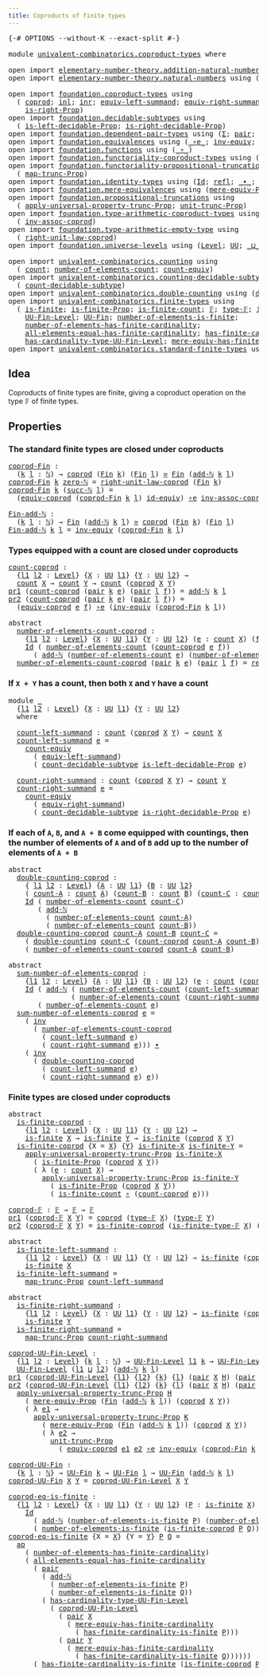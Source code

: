 ```yaml
---
title: Coproducts of finite types
---
```


<pre class="Agda"><a id="52" class="Symbol">{-#</a> <a id="56" class="Keyword">OPTIONS</a> <a id="64" class="Pragma">--without-K</a> <a id="76" class="Pragma">--exact-split</a> <a id="90" class="Symbol">#-}</a>

<a id="95" class="Keyword">module</a> <a id="102" href="univalent-combinatorics.coproduct-types.html" class="Module">univalent-combinatorics.coproduct-types</a> <a id="142" class="Keyword">where</a>

<a id="149" class="Keyword">open</a> <a id="154" class="Keyword">import</a> <a id="161" href="elementary-number-theory.addition-natural-numbers.html" class="Module">elementary-number-theory.addition-natural-numbers</a> <a id="211" class="Keyword">using</a> <a id="217" class="Symbol">(</a><a id="218" href="elementary-number-theory.addition-natural-numbers.html#1164" class="Function">add-ℕ</a><a id="223" class="Symbol">)</a>
<a id="225" class="Keyword">open</a> <a id="230" class="Keyword">import</a> <a id="237" href="elementary-number-theory.natural-numbers.html" class="Module">elementary-number-theory.natural-numbers</a> <a id="278" class="Keyword">using</a> <a id="284" class="Symbol">(</a><a id="285" href="elementary-number-theory.natural-numbers.html#1458" class="Datatype">ℕ</a><a id="286" class="Symbol">;</a> <a id="288" href="elementary-number-theory.natural-numbers.html#1479" class="InductiveConstructor">zero-ℕ</a><a id="294" class="Symbol">;</a> <a id="296" href="elementary-number-theory.natural-numbers.html#1492" class="InductiveConstructor">succ-ℕ</a><a id="302" class="Symbol">)</a>

<a id="305" class="Keyword">open</a> <a id="310" class="Keyword">import</a> <a id="317" href="foundation.coproduct-types.html" class="Module">foundation.coproduct-types</a> <a id="344" class="Keyword">using</a>
  <a id="352" class="Symbol">(</a> <a id="354" href="foundation.coproduct-types.html#1182" class="Datatype">coprod</a><a id="360" class="Symbol">;</a> <a id="362" href="foundation.coproduct-types.html#1253" class="InductiveConstructor">inl</a><a id="365" class="Symbol">;</a> <a id="367" href="foundation.coproduct-types.html#1276" class="InductiveConstructor">inr</a><a id="370" class="Symbol">;</a> <a id="372" href="foundation.coproduct-types.html#3502" class="Function">equiv-left-summand</a><a id="390" class="Symbol">;</a> <a id="392" href="foundation.coproduct-types.html#4547" class="Function">equiv-right-summand</a><a id="411" class="Symbol">;</a> <a id="413" href="foundation.coproduct-types.html#1663" class="Function">is-left-Prop</a><a id="425" class="Symbol">;</a>
    <a id="431" href="foundation.coproduct-types.html#1972" class="Function">is-right-Prop</a><a id="444" class="Symbol">)</a>
<a id="446" class="Keyword">open</a> <a id="451" class="Keyword">import</a> <a id="458" href="foundation.decidable-subtypes.html" class="Module">foundation.decidable-subtypes</a> <a id="488" class="Keyword">using</a>
  <a id="496" class="Symbol">(</a> <a id="498" href="foundation.decidable-subtypes.html#3782" class="Function">is-left-decidable-Prop</a><a id="520" class="Symbol">;</a> <a id="522" href="foundation.decidable-subtypes.html#4189" class="Function">is-right-decidable-Prop</a><a id="545" class="Symbol">)</a>
<a id="547" class="Keyword">open</a> <a id="552" class="Keyword">import</a> <a id="559" href="foundation.dependent-pair-types.html" class="Module">foundation.dependent-pair-types</a> <a id="591" class="Keyword">using</a> <a id="597" class="Symbol">(</a><a id="598" href="foundation-core.dependent-pair-types.html#515" class="Record">Σ</a><a id="599" class="Symbol">;</a> <a id="601" href="foundation-core.dependent-pair-types.html#588" class="InductiveConstructor">pair</a><a id="605" class="Symbol">;</a> <a id="607" href="foundation-core.dependent-pair-types.html#605" class="Field">pr1</a><a id="610" class="Symbol">;</a> <a id="612" href="foundation-core.dependent-pair-types.html#617" class="Field">pr2</a><a id="615" class="Symbol">)</a>
<a id="617" class="Keyword">open</a> <a id="622" class="Keyword">import</a> <a id="629" href="foundation.equivalences.html" class="Module">foundation.equivalences</a> <a id="653" class="Keyword">using</a> <a id="659" class="Symbol">(</a><a id="660" href="foundation-core.equivalences.html#7869" class="Function Operator">_∘e_</a><a id="664" class="Symbol">;</a> <a id="666" href="foundation-core.equivalences.html#5721" class="Function">inv-equiv</a><a id="675" class="Symbol">;</a> <a id="677" href="foundation-core.equivalences.html#1621" class="Function Operator">_≃_</a><a id="680" class="Symbol">;</a> <a id="682" href="foundation-core.equivalences.html#2494" class="Function">id-equiv</a><a id="690" class="Symbol">)</a>
<a id="692" class="Keyword">open</a> <a id="697" class="Keyword">import</a> <a id="704" href="foundation.functions.html" class="Module">foundation.functions</a> <a id="725" class="Keyword">using</a> <a id="731" class="Symbol">(</a><a id="732" href="foundation-core.functions.html#420" class="Function Operator">_∘_</a><a id="735" class="Symbol">)</a>
<a id="737" class="Keyword">open</a> <a id="742" class="Keyword">import</a> <a id="749" href="foundation.functoriality-coproduct-types.html" class="Module">foundation.functoriality-coproduct-types</a> <a id="790" class="Keyword">using</a> <a id="796" class="Symbol">(</a><a id="797" href="foundation.functoriality-coproduct-types.html#4586" class="Function">equiv-coprod</a><a id="809" class="Symbol">)</a>
<a id="811" class="Keyword">open</a> <a id="816" class="Keyword">import</a> <a id="823" href="foundation.functoriality-propositional-truncation.html" class="Module">foundation.functoriality-propositional-truncation</a> <a id="873" class="Keyword">using</a>
  <a id="881" class="Symbol">(</a> <a id="883" href="foundation.functoriality-propositional-truncation.html#1456" class="Function">map-trunc-Prop</a><a id="897" class="Symbol">)</a>
<a id="899" class="Keyword">open</a> <a id="904" class="Keyword">import</a> <a id="911" href="foundation.identity-types.html" class="Module">foundation.identity-types</a> <a id="937" class="Keyword">using</a> <a id="943" class="Symbol">(</a><a id="944" href="foundation-core.identity-types.html#1767" class="Datatype">Id</a><a id="946" class="Symbol">;</a> <a id="948" href="foundation-core.identity-types.html#1820" class="InductiveConstructor">refl</a><a id="952" class="Symbol">;</a> <a id="954" href="foundation-core.identity-types.html#2425" class="Function Operator">_∙_</a><a id="957" class="Symbol">;</a> <a id="959" href="foundation-core.identity-types.html#2729" class="Function">inv</a><a id="962" class="Symbol">;</a> <a id="964" href="foundation-core.identity-types.html#4003" class="Function">ap</a><a id="966" class="Symbol">)</a>
<a id="968" class="Keyword">open</a> <a id="973" class="Keyword">import</a> <a id="980" href="foundation.mere-equivalences.html" class="Module">foundation.mere-equivalences</a> <a id="1009" class="Keyword">using</a> <a id="1015" class="Symbol">(</a><a id="1016" href="foundation.mere-equivalences.html#1301" class="Function">mere-equiv-Prop</a><a id="1031" class="Symbol">)</a>
<a id="1033" class="Keyword">open</a> <a id="1038" class="Keyword">import</a> <a id="1045" href="foundation.propositional-truncations.html" class="Module">foundation.propositional-truncations</a> <a id="1082" class="Keyword">using</a>
  <a id="1090" class="Symbol">(</a> <a id="1092" href="foundation.propositional-truncations.html#5611" class="Function">apply-universal-property-trunc-Prop</a><a id="1127" class="Symbol">;</a> <a id="1129" href="foundation.propositional-truncations.html#2132" class="Function">unit-trunc-Prop</a><a id="1144" class="Symbol">)</a>
<a id="1146" class="Keyword">open</a> <a id="1151" class="Keyword">import</a> <a id="1158" href="foundation.type-arithmetic-coproduct-types.html" class="Module">foundation.type-arithmetic-coproduct-types</a> <a id="1201" class="Keyword">using</a>
  <a id="1209" class="Symbol">(</a> <a id="1211" href="foundation.type-arithmetic-coproduct-types.html#3751" class="Function">inv-assoc-coprod</a><a id="1227" class="Symbol">)</a>
<a id="1229" class="Keyword">open</a> <a id="1234" class="Keyword">import</a> <a id="1241" href="foundation.type-arithmetic-empty-type.html" class="Module">foundation.type-arithmetic-empty-type</a> <a id="1279" class="Keyword">using</a>
  <a id="1287" class="Symbol">(</a> <a id="1289" href="foundation.type-arithmetic-empty-type.html#10663" class="Function">right-unit-law-coprod</a><a id="1310" class="Symbol">)</a>
<a id="1312" class="Keyword">open</a> <a id="1317" class="Keyword">import</a> <a id="1324" href="foundation.universe-levels.html" class="Module">foundation.universe-levels</a> <a id="1351" class="Keyword">using</a> <a id="1357" class="Symbol">(</a><a id="1358" href="Agda.Primitive.html#597" class="Postulate">Level</a><a id="1363" class="Symbol">;</a> <a id="1365" href="foundation-core.universe-levels.html#235" class="Primitive">UU</a><a id="1367" class="Symbol">;</a> <a id="1369" href="Agda.Primitive.html#810" class="Primitive Operator">_⊔_</a><a id="1372" class="Symbol">)</a>

<a id="1375" class="Keyword">open</a> <a id="1380" class="Keyword">import</a> <a id="1387" href="univalent-combinatorics.counting.html" class="Module">univalent-combinatorics.counting</a> <a id="1420" class="Keyword">using</a>
  <a id="1428" class="Symbol">(</a> <a id="1430" href="univalent-combinatorics.counting.html#1901" class="Function">count</a><a id="1435" class="Symbol">;</a> <a id="1437" href="univalent-combinatorics.counting.html#2029" class="Function">number-of-elements-count</a><a id="1461" class="Symbol">;</a> <a id="1463" href="univalent-combinatorics.counting.html#3395" class="Function">count-equiv</a><a id="1474" class="Symbol">)</a>
<a id="1476" class="Keyword">open</a> <a id="1481" class="Keyword">import</a> <a id="1488" href="univalent-combinatorics.counting-decidable-subtypes.html" class="Module">univalent-combinatorics.counting-decidable-subtypes</a> <a id="1540" class="Keyword">using</a>
  <a id="1548" class="Symbol">(</a> <a id="1550" href="univalent-combinatorics.counting-decidable-subtypes.html#4574" class="Function">count-decidable-subtype</a><a id="1573" class="Symbol">)</a>
<a id="1575" class="Keyword">open</a> <a id="1580" class="Keyword">import</a> <a id="1587" href="univalent-combinatorics.double-counting.html" class="Module">univalent-combinatorics.double-counting</a> <a id="1627" class="Keyword">using</a> <a id="1633" class="Symbol">(</a><a id="1634" href="univalent-combinatorics.double-counting.html#1110" class="Function">double-counting</a><a id="1649" class="Symbol">)</a>
<a id="1651" class="Keyword">open</a> <a id="1656" class="Keyword">import</a> <a id="1663" href="univalent-combinatorics.finite-types.html" class="Module">univalent-combinatorics.finite-types</a> <a id="1700" class="Keyword">using</a>
  <a id="1708" class="Symbol">(</a> <a id="1710" href="univalent-combinatorics.finite-types.html#4244" class="Function">is-finite</a><a id="1719" class="Symbol">;</a> <a id="1721" href="univalent-combinatorics.finite-types.html#4153" class="Function">is-finite-Prop</a><a id="1735" class="Symbol">;</a> <a id="1737" href="univalent-combinatorics.finite-types.html#4483" class="Function">is-finite-count</a><a id="1752" class="Symbol">;</a> <a id="1754" href="univalent-combinatorics.finite-types.html#4635" class="Function">𝔽</a><a id="1755" class="Symbol">;</a> <a id="1757" href="univalent-combinatorics.finite-types.html#4683" class="Function">type-𝔽</a><a id="1763" class="Symbol">;</a> <a id="1765" href="univalent-combinatorics.finite-types.html#4734" class="Function">is-finite-type-𝔽</a><a id="1781" class="Symbol">;</a>
    <a id="1787" href="univalent-combinatorics.finite-types.html#5149" class="Function">UU-Fin-Level</a><a id="1799" class="Symbol">;</a> <a id="1801" href="univalent-combinatorics.finite-types.html#5610" class="Function">UU-Fin</a><a id="1807" class="Symbol">;</a> <a id="1809" href="univalent-combinatorics.finite-types.html#13493" class="Function">number-of-elements-is-finite</a><a id="1837" class="Symbol">;</a>
    <a id="1843" href="univalent-combinatorics.finite-types.html#6042" class="Function">number-of-elements-has-finite-cardinality</a><a id="1884" class="Symbol">;</a>
    <a id="1890" href="univalent-combinatorics.finite-types.html#11525" class="Function">all-elements-equal-has-finite-cardinality</a><a id="1931" class="Symbol">;</a> <a id="1933" href="univalent-combinatorics.finite-types.html#13256" class="Function">has-finite-cardinality-is-finite</a><a id="1965" class="Symbol">;</a>
    <a id="1971" href="univalent-combinatorics.finite-types.html#5350" class="Function">has-cardinality-type-UU-Fin-Level</a><a id="2004" class="Symbol">;</a> <a id="2006" href="univalent-combinatorics.finite-types.html#6202" class="Function">mere-equiv-has-finite-cardinality</a><a id="2039" class="Symbol">)</a>
<a id="2041" class="Keyword">open</a> <a id="2046" class="Keyword">import</a> <a id="2053" href="univalent-combinatorics.standard-finite-types.html" class="Module">univalent-combinatorics.standard-finite-types</a> <a id="2099" class="Keyword">using</a> <a id="2105" class="Symbol">(</a><a id="2106" href="univalent-combinatorics.standard-finite-types.html#2293" class="Function">Fin</a><a id="2109" class="Symbol">)</a>
</pre>
## Idea

Coproducts of finite types are finite, giving a coproduct operation on the type 𝔽 of finite types.

## Properties

### The standard finite types are closed under coproducts

<pre class="Agda"><a id="coprod-Fin"></a><a id="2307" href="univalent-combinatorics.coproduct-types.html#2307" class="Function">coprod-Fin</a> <a id="2318" class="Symbol">:</a>
  <a id="2322" class="Symbol">(</a><a id="2323" href="univalent-combinatorics.coproduct-types.html#2323" class="Bound">k</a> <a id="2325" href="univalent-combinatorics.coproduct-types.html#2325" class="Bound">l</a> <a id="2327" class="Symbol">:</a> <a id="2329" href="elementary-number-theory.natural-numbers.html#1458" class="Datatype">ℕ</a><a id="2330" class="Symbol">)</a> <a id="2332" class="Symbol">→</a> <a id="2334" href="foundation.coproduct-types.html#1182" class="Datatype">coprod</a> <a id="2341" class="Symbol">(</a><a id="2342" href="univalent-combinatorics.standard-finite-types.html#2293" class="Function">Fin</a> <a id="2346" href="univalent-combinatorics.coproduct-types.html#2323" class="Bound">k</a><a id="2347" class="Symbol">)</a> <a id="2349" class="Symbol">(</a><a id="2350" href="univalent-combinatorics.standard-finite-types.html#2293" class="Function">Fin</a> <a id="2354" href="univalent-combinatorics.coproduct-types.html#2325" class="Bound">l</a><a id="2355" class="Symbol">)</a> <a id="2357" href="foundation-core.equivalences.html#1621" class="Function Operator">≃</a> <a id="2359" href="univalent-combinatorics.standard-finite-types.html#2293" class="Function">Fin</a> <a id="2363" class="Symbol">(</a><a id="2364" href="elementary-number-theory.addition-natural-numbers.html#1164" class="Function">add-ℕ</a> <a id="2370" href="univalent-combinatorics.coproduct-types.html#2323" class="Bound">k</a> <a id="2372" href="univalent-combinatorics.coproduct-types.html#2325" class="Bound">l</a><a id="2373" class="Symbol">)</a>
<a id="2375" href="univalent-combinatorics.coproduct-types.html#2307" class="Function">coprod-Fin</a> <a id="2386" href="univalent-combinatorics.coproduct-types.html#2386" class="Bound">k</a> <a id="2388" href="elementary-number-theory.natural-numbers.html#1479" class="InductiveConstructor">zero-ℕ</a> <a id="2395" class="Symbol">=</a> <a id="2397" href="foundation.type-arithmetic-empty-type.html#10663" class="Function">right-unit-law-coprod</a> <a id="2419" class="Symbol">(</a><a id="2420" href="univalent-combinatorics.standard-finite-types.html#2293" class="Function">Fin</a> <a id="2424" href="univalent-combinatorics.coproduct-types.html#2386" class="Bound">k</a><a id="2425" class="Symbol">)</a>
<a id="2427" href="univalent-combinatorics.coproduct-types.html#2307" class="Function">coprod-Fin</a> <a id="2438" href="univalent-combinatorics.coproduct-types.html#2438" class="Bound">k</a> <a id="2440" class="Symbol">(</a><a id="2441" href="elementary-number-theory.natural-numbers.html#1492" class="InductiveConstructor">succ-ℕ</a> <a id="2448" href="univalent-combinatorics.coproduct-types.html#2448" class="Bound">l</a><a id="2449" class="Symbol">)</a> <a id="2451" class="Symbol">=</a>
  <a id="2455" class="Symbol">(</a><a id="2456" href="foundation.functoriality-coproduct-types.html#4586" class="Function">equiv-coprod</a> <a id="2469" class="Symbol">(</a><a id="2470" href="univalent-combinatorics.coproduct-types.html#2307" class="Function">coprod-Fin</a> <a id="2481" href="univalent-combinatorics.coproduct-types.html#2438" class="Bound">k</a> <a id="2483" href="univalent-combinatorics.coproduct-types.html#2448" class="Bound">l</a><a id="2484" class="Symbol">)</a> <a id="2486" href="foundation-core.equivalences.html#2494" class="Function">id-equiv</a><a id="2494" class="Symbol">)</a> <a id="2496" href="foundation-core.equivalences.html#7869" class="Function Operator">∘e</a> <a id="2499" href="foundation.type-arithmetic-coproduct-types.html#3751" class="Function">inv-assoc-coprod</a>

<a id="Fin-add-ℕ"></a><a id="2517" href="univalent-combinatorics.coproduct-types.html#2517" class="Function">Fin-add-ℕ</a> <a id="2527" class="Symbol">:</a>
  <a id="2531" class="Symbol">(</a><a id="2532" href="univalent-combinatorics.coproduct-types.html#2532" class="Bound">k</a> <a id="2534" href="univalent-combinatorics.coproduct-types.html#2534" class="Bound">l</a> <a id="2536" class="Symbol">:</a> <a id="2538" href="elementary-number-theory.natural-numbers.html#1458" class="Datatype">ℕ</a><a id="2539" class="Symbol">)</a> <a id="2541" class="Symbol">→</a> <a id="2543" href="univalent-combinatorics.standard-finite-types.html#2293" class="Function">Fin</a> <a id="2547" class="Symbol">(</a><a id="2548" href="elementary-number-theory.addition-natural-numbers.html#1164" class="Function">add-ℕ</a> <a id="2554" href="univalent-combinatorics.coproduct-types.html#2532" class="Bound">k</a> <a id="2556" href="univalent-combinatorics.coproduct-types.html#2534" class="Bound">l</a><a id="2557" class="Symbol">)</a> <a id="2559" href="foundation-core.equivalences.html#1621" class="Function Operator">≃</a> <a id="2561" href="foundation.coproduct-types.html#1182" class="Datatype">coprod</a> <a id="2568" class="Symbol">(</a><a id="2569" href="univalent-combinatorics.standard-finite-types.html#2293" class="Function">Fin</a> <a id="2573" href="univalent-combinatorics.coproduct-types.html#2532" class="Bound">k</a><a id="2574" class="Symbol">)</a> <a id="2576" class="Symbol">(</a><a id="2577" href="univalent-combinatorics.standard-finite-types.html#2293" class="Function">Fin</a> <a id="2581" href="univalent-combinatorics.coproduct-types.html#2534" class="Bound">l</a><a id="2582" class="Symbol">)</a>
<a id="2584" href="univalent-combinatorics.coproduct-types.html#2517" class="Function">Fin-add-ℕ</a> <a id="2594" href="univalent-combinatorics.coproduct-types.html#2594" class="Bound">k</a> <a id="2596" href="univalent-combinatorics.coproduct-types.html#2596" class="Bound">l</a> <a id="2598" class="Symbol">=</a> <a id="2600" href="foundation-core.equivalences.html#5721" class="Function">inv-equiv</a> <a id="2610" class="Symbol">(</a><a id="2611" href="univalent-combinatorics.coproduct-types.html#2307" class="Function">coprod-Fin</a> <a id="2622" href="univalent-combinatorics.coproduct-types.html#2594" class="Bound">k</a> <a id="2624" href="univalent-combinatorics.coproduct-types.html#2596" class="Bound">l</a><a id="2625" class="Symbol">)</a>
</pre>
### Types equipped with a count are closed under coproducts

<pre class="Agda"><a id="count-coprod"></a><a id="2701" href="univalent-combinatorics.coproduct-types.html#2701" class="Function">count-coprod</a> <a id="2714" class="Symbol">:</a>
  <a id="2718" class="Symbol">{</a><a id="2719" href="univalent-combinatorics.coproduct-types.html#2719" class="Bound">l1</a> <a id="2722" href="univalent-combinatorics.coproduct-types.html#2722" class="Bound">l2</a> <a id="2725" class="Symbol">:</a> <a id="2727" href="Agda.Primitive.html#597" class="Postulate">Level</a><a id="2732" class="Symbol">}</a> <a id="2734" class="Symbol">{</a><a id="2735" href="univalent-combinatorics.coproduct-types.html#2735" class="Bound">X</a> <a id="2737" class="Symbol">:</a> <a id="2739" href="foundation-core.universe-levels.html#235" class="Primitive">UU</a> <a id="2742" href="univalent-combinatorics.coproduct-types.html#2719" class="Bound">l1</a><a id="2744" class="Symbol">}</a> <a id="2746" class="Symbol">{</a><a id="2747" href="univalent-combinatorics.coproduct-types.html#2747" class="Bound">Y</a> <a id="2749" class="Symbol">:</a> <a id="2751" href="foundation-core.universe-levels.html#235" class="Primitive">UU</a> <a id="2754" href="univalent-combinatorics.coproduct-types.html#2722" class="Bound">l2</a><a id="2756" class="Symbol">}</a> <a id="2758" class="Symbol">→</a>
  <a id="2762" href="univalent-combinatorics.counting.html#1901" class="Function">count</a> <a id="2768" href="univalent-combinatorics.coproduct-types.html#2735" class="Bound">X</a> <a id="2770" class="Symbol">→</a> <a id="2772" href="univalent-combinatorics.counting.html#1901" class="Function">count</a> <a id="2778" href="univalent-combinatorics.coproduct-types.html#2747" class="Bound">Y</a> <a id="2780" class="Symbol">→</a> <a id="2782" href="univalent-combinatorics.counting.html#1901" class="Function">count</a> <a id="2788" class="Symbol">(</a><a id="2789" href="foundation.coproduct-types.html#1182" class="Datatype">coprod</a> <a id="2796" href="univalent-combinatorics.coproduct-types.html#2735" class="Bound">X</a> <a id="2798" href="univalent-combinatorics.coproduct-types.html#2747" class="Bound">Y</a><a id="2799" class="Symbol">)</a>
<a id="2801" href="foundation-core.dependent-pair-types.html#605" class="Field">pr1</a> <a id="2805" class="Symbol">(</a><a id="2806" href="univalent-combinatorics.coproduct-types.html#2701" class="Function">count-coprod</a> <a id="2819" class="Symbol">(</a><a id="2820" href="foundation-core.dependent-pair-types.html#588" class="InductiveConstructor">pair</a> <a id="2825" href="univalent-combinatorics.coproduct-types.html#2825" class="Bound">k</a> <a id="2827" href="univalent-combinatorics.coproduct-types.html#2827" class="Bound">e</a><a id="2828" class="Symbol">)</a> <a id="2830" class="Symbol">(</a><a id="2831" href="foundation-core.dependent-pair-types.html#588" class="InductiveConstructor">pair</a> <a id="2836" href="univalent-combinatorics.coproduct-types.html#2836" class="Bound">l</a> <a id="2838" href="univalent-combinatorics.coproduct-types.html#2838" class="Bound">f</a><a id="2839" class="Symbol">))</a> <a id="2842" class="Symbol">=</a> <a id="2844" href="elementary-number-theory.addition-natural-numbers.html#1164" class="Function">add-ℕ</a> <a id="2850" href="univalent-combinatorics.coproduct-types.html#2825" class="Bound">k</a> <a id="2852" href="univalent-combinatorics.coproduct-types.html#2836" class="Bound">l</a>
<a id="2854" href="foundation-core.dependent-pair-types.html#617" class="Field">pr2</a> <a id="2858" class="Symbol">(</a><a id="2859" href="univalent-combinatorics.coproduct-types.html#2701" class="Function">count-coprod</a> <a id="2872" class="Symbol">(</a><a id="2873" href="foundation-core.dependent-pair-types.html#588" class="InductiveConstructor">pair</a> <a id="2878" href="univalent-combinatorics.coproduct-types.html#2878" class="Bound">k</a> <a id="2880" href="univalent-combinatorics.coproduct-types.html#2880" class="Bound">e</a><a id="2881" class="Symbol">)</a> <a id="2883" class="Symbol">(</a><a id="2884" href="foundation-core.dependent-pair-types.html#588" class="InductiveConstructor">pair</a> <a id="2889" href="univalent-combinatorics.coproduct-types.html#2889" class="Bound">l</a> <a id="2891" href="univalent-combinatorics.coproduct-types.html#2891" class="Bound">f</a><a id="2892" class="Symbol">))</a> <a id="2895" class="Symbol">=</a>
  <a id="2899" class="Symbol">(</a><a id="2900" href="foundation.functoriality-coproduct-types.html#4586" class="Function">equiv-coprod</a> <a id="2913" href="univalent-combinatorics.coproduct-types.html#2880" class="Bound">e</a> <a id="2915" href="univalent-combinatorics.coproduct-types.html#2891" class="Bound">f</a><a id="2916" class="Symbol">)</a> <a id="2918" href="foundation-core.equivalences.html#7869" class="Function Operator">∘e</a> <a id="2921" class="Symbol">(</a><a id="2922" href="foundation-core.equivalences.html#5721" class="Function">inv-equiv</a> <a id="2932" class="Symbol">(</a><a id="2933" href="univalent-combinatorics.coproduct-types.html#2307" class="Function">coprod-Fin</a> <a id="2944" href="univalent-combinatorics.coproduct-types.html#2878" class="Bound">k</a> <a id="2946" href="univalent-combinatorics.coproduct-types.html#2889" class="Bound">l</a><a id="2947" class="Symbol">))</a>

<a id="2951" class="Keyword">abstract</a>
  <a id="number-of-elements-count-coprod"></a><a id="2962" href="univalent-combinatorics.coproduct-types.html#2962" class="Function">number-of-elements-count-coprod</a> <a id="2994" class="Symbol">:</a>
    <a id="3000" class="Symbol">{</a><a id="3001" href="univalent-combinatorics.coproduct-types.html#3001" class="Bound">l1</a> <a id="3004" href="univalent-combinatorics.coproduct-types.html#3004" class="Bound">l2</a> <a id="3007" class="Symbol">:</a> <a id="3009" href="Agda.Primitive.html#597" class="Postulate">Level</a><a id="3014" class="Symbol">}</a> <a id="3016" class="Symbol">{</a><a id="3017" href="univalent-combinatorics.coproduct-types.html#3017" class="Bound">X</a> <a id="3019" class="Symbol">:</a> <a id="3021" href="foundation-core.universe-levels.html#235" class="Primitive">UU</a> <a id="3024" href="univalent-combinatorics.coproduct-types.html#3001" class="Bound">l1</a><a id="3026" class="Symbol">}</a> <a id="3028" class="Symbol">{</a><a id="3029" href="univalent-combinatorics.coproduct-types.html#3029" class="Bound">Y</a> <a id="3031" class="Symbol">:</a> <a id="3033" href="foundation-core.universe-levels.html#235" class="Primitive">UU</a> <a id="3036" href="univalent-combinatorics.coproduct-types.html#3004" class="Bound">l2</a><a id="3038" class="Symbol">}</a> <a id="3040" class="Symbol">(</a><a id="3041" href="univalent-combinatorics.coproduct-types.html#3041" class="Bound">e</a> <a id="3043" class="Symbol">:</a> <a id="3045" href="univalent-combinatorics.counting.html#1901" class="Function">count</a> <a id="3051" href="univalent-combinatorics.coproduct-types.html#3017" class="Bound">X</a><a id="3052" class="Symbol">)</a> <a id="3054" class="Symbol">(</a><a id="3055" href="univalent-combinatorics.coproduct-types.html#3055" class="Bound">f</a> <a id="3057" class="Symbol">:</a> <a id="3059" href="univalent-combinatorics.counting.html#1901" class="Function">count</a> <a id="3065" href="univalent-combinatorics.coproduct-types.html#3029" class="Bound">Y</a><a id="3066" class="Symbol">)</a> <a id="3068" class="Symbol">→</a>
    <a id="3074" href="foundation-core.identity-types.html#1767" class="Datatype">Id</a> <a id="3077" class="Symbol">(</a> <a id="3079" href="univalent-combinatorics.counting.html#2029" class="Function">number-of-elements-count</a> <a id="3104" class="Symbol">(</a><a id="3105" href="univalent-combinatorics.coproduct-types.html#2701" class="Function">count-coprod</a> <a id="3118" href="univalent-combinatorics.coproduct-types.html#3041" class="Bound">e</a> <a id="3120" href="univalent-combinatorics.coproduct-types.html#3055" class="Bound">f</a><a id="3121" class="Symbol">))</a>
      <a id="3130" class="Symbol">(</a> <a id="3132" href="elementary-number-theory.addition-natural-numbers.html#1164" class="Function">add-ℕ</a> <a id="3138" class="Symbol">(</a><a id="3139" href="univalent-combinatorics.counting.html#2029" class="Function">number-of-elements-count</a> <a id="3164" href="univalent-combinatorics.coproduct-types.html#3041" class="Bound">e</a><a id="3165" class="Symbol">)</a> <a id="3167" class="Symbol">(</a><a id="3168" href="univalent-combinatorics.counting.html#2029" class="Function">number-of-elements-count</a> <a id="3193" href="univalent-combinatorics.coproduct-types.html#3055" class="Bound">f</a><a id="3194" class="Symbol">))</a>
  <a id="3199" href="univalent-combinatorics.coproduct-types.html#2962" class="Function">number-of-elements-count-coprod</a> <a id="3231" class="Symbol">(</a><a id="3232" href="foundation-core.dependent-pair-types.html#588" class="InductiveConstructor">pair</a> <a id="3237" href="univalent-combinatorics.coproduct-types.html#3237" class="Bound">k</a> <a id="3239" href="univalent-combinatorics.coproduct-types.html#3239" class="Bound">e</a><a id="3240" class="Symbol">)</a> <a id="3242" class="Symbol">(</a><a id="3243" href="foundation-core.dependent-pair-types.html#588" class="InductiveConstructor">pair</a> <a id="3248" href="univalent-combinatorics.coproduct-types.html#3248" class="Bound">l</a> <a id="3250" href="univalent-combinatorics.coproduct-types.html#3250" class="Bound">f</a><a id="3251" class="Symbol">)</a> <a id="3253" class="Symbol">=</a> <a id="3255" href="foundation-core.identity-types.html#1820" class="InductiveConstructor">refl</a>
</pre>
### If `X + Y` has a count, then both `X` and `Y` have a count

<pre class="Agda"><a id="3337" class="Keyword">module</a> <a id="3344" href="univalent-combinatorics.coproduct-types.html#3344" class="Module">_</a>
  <a id="3348" class="Symbol">{</a><a id="3349" href="univalent-combinatorics.coproduct-types.html#3349" class="Bound">l1</a> <a id="3352" href="univalent-combinatorics.coproduct-types.html#3352" class="Bound">l2</a> <a id="3355" class="Symbol">:</a> <a id="3357" href="Agda.Primitive.html#597" class="Postulate">Level</a><a id="3362" class="Symbol">}</a> <a id="3364" class="Symbol">{</a><a id="3365" href="univalent-combinatorics.coproduct-types.html#3365" class="Bound">X</a> <a id="3367" class="Symbol">:</a> <a id="3369" href="foundation-core.universe-levels.html#235" class="Primitive">UU</a> <a id="3372" href="univalent-combinatorics.coproduct-types.html#3349" class="Bound">l1</a><a id="3374" class="Symbol">}</a> <a id="3376" class="Symbol">{</a><a id="3377" href="univalent-combinatorics.coproduct-types.html#3377" class="Bound">Y</a> <a id="3379" class="Symbol">:</a> <a id="3381" href="foundation-core.universe-levels.html#235" class="Primitive">UU</a> <a id="3384" href="univalent-combinatorics.coproduct-types.html#3352" class="Bound">l2</a><a id="3386" class="Symbol">}</a>
  <a id="3390" class="Keyword">where</a>
  
  <a id="3401" href="univalent-combinatorics.coproduct-types.html#3401" class="Function">count-left-summand</a> <a id="3420" class="Symbol">:</a> <a id="3422" href="univalent-combinatorics.counting.html#1901" class="Function">count</a> <a id="3428" class="Symbol">(</a><a id="3429" href="foundation.coproduct-types.html#1182" class="Datatype">coprod</a> <a id="3436" href="univalent-combinatorics.coproduct-types.html#3365" class="Bound">X</a> <a id="3438" href="univalent-combinatorics.coproduct-types.html#3377" class="Bound">Y</a><a id="3439" class="Symbol">)</a> <a id="3441" class="Symbol">→</a> <a id="3443" href="univalent-combinatorics.counting.html#1901" class="Function">count</a> <a id="3449" href="univalent-combinatorics.coproduct-types.html#3365" class="Bound">X</a>
  <a id="3453" href="univalent-combinatorics.coproduct-types.html#3401" class="Function">count-left-summand</a> <a id="3472" href="univalent-combinatorics.coproduct-types.html#3472" class="Bound">e</a> <a id="3474" class="Symbol">=</a>
    <a id="3480" href="univalent-combinatorics.counting.html#3395" class="Function">count-equiv</a>
      <a id="3498" class="Symbol">(</a> <a id="3500" href="foundation.coproduct-types.html#3502" class="Function">equiv-left-summand</a><a id="3518" class="Symbol">)</a>
      <a id="3526" class="Symbol">(</a> <a id="3528" href="univalent-combinatorics.counting-decidable-subtypes.html#4574" class="Function">count-decidable-subtype</a> <a id="3552" href="foundation.decidable-subtypes.html#3782" class="Function">is-left-decidable-Prop</a> <a id="3575" href="univalent-combinatorics.coproduct-types.html#3472" class="Bound">e</a><a id="3576" class="Symbol">)</a>

  <a id="3581" href="univalent-combinatorics.coproduct-types.html#3581" class="Function">count-right-summand</a> <a id="3601" class="Symbol">:</a> <a id="3603" href="univalent-combinatorics.counting.html#1901" class="Function">count</a> <a id="3609" class="Symbol">(</a><a id="3610" href="foundation.coproduct-types.html#1182" class="Datatype">coprod</a> <a id="3617" href="univalent-combinatorics.coproduct-types.html#3365" class="Bound">X</a> <a id="3619" href="univalent-combinatorics.coproduct-types.html#3377" class="Bound">Y</a><a id="3620" class="Symbol">)</a> <a id="3622" class="Symbol">→</a> <a id="3624" href="univalent-combinatorics.counting.html#1901" class="Function">count</a> <a id="3630" href="univalent-combinatorics.coproduct-types.html#3377" class="Bound">Y</a>
  <a id="3634" href="univalent-combinatorics.coproduct-types.html#3581" class="Function">count-right-summand</a> <a id="3654" href="univalent-combinatorics.coproduct-types.html#3654" class="Bound">e</a> <a id="3656" class="Symbol">=</a>
    <a id="3662" href="univalent-combinatorics.counting.html#3395" class="Function">count-equiv</a>
      <a id="3680" class="Symbol">(</a> <a id="3682" href="foundation.coproduct-types.html#4547" class="Function">equiv-right-summand</a><a id="3701" class="Symbol">)</a>
      <a id="3709" class="Symbol">(</a> <a id="3711" href="univalent-combinatorics.counting-decidable-subtypes.html#4574" class="Function">count-decidable-subtype</a> <a id="3735" href="foundation.decidable-subtypes.html#4189" class="Function">is-right-decidable-Prop</a> <a id="3759" href="univalent-combinatorics.coproduct-types.html#3654" class="Bound">e</a><a id="3760" class="Symbol">)</a>
</pre>
### If each of `A`, `B`, and `A + B` come equipped with countings, then the number of elements of `A` and of `B` add up to the number of elements of `A + B`

<pre class="Agda"><a id="3933" class="Keyword">abstract</a>
  <a id="double-counting-coprod"></a><a id="3944" href="univalent-combinatorics.coproduct-types.html#3944" class="Function">double-counting-coprod</a> <a id="3967" class="Symbol">:</a>
    <a id="3973" class="Symbol">{</a> <a id="3975" href="univalent-combinatorics.coproduct-types.html#3975" class="Bound">l1</a> <a id="3978" href="univalent-combinatorics.coproduct-types.html#3978" class="Bound">l2</a> <a id="3981" class="Symbol">:</a> <a id="3983" href="Agda.Primitive.html#597" class="Postulate">Level</a><a id="3988" class="Symbol">}</a> <a id="3990" class="Symbol">{</a><a id="3991" href="univalent-combinatorics.coproduct-types.html#3991" class="Bound">A</a> <a id="3993" class="Symbol">:</a> <a id="3995" href="foundation-core.universe-levels.html#235" class="Primitive">UU</a> <a id="3998" href="univalent-combinatorics.coproduct-types.html#3975" class="Bound">l1</a><a id="4000" class="Symbol">}</a> <a id="4002" class="Symbol">{</a><a id="4003" href="univalent-combinatorics.coproduct-types.html#4003" class="Bound">B</a> <a id="4005" class="Symbol">:</a> <a id="4007" href="foundation-core.universe-levels.html#235" class="Primitive">UU</a> <a id="4010" href="univalent-combinatorics.coproduct-types.html#3978" class="Bound">l2</a><a id="4012" class="Symbol">}</a>
    <a id="4018" class="Symbol">(</a> <a id="4020" href="univalent-combinatorics.coproduct-types.html#4020" class="Bound">count-A</a> <a id="4028" class="Symbol">:</a> <a id="4030" href="univalent-combinatorics.counting.html#1901" class="Function">count</a> <a id="4036" href="univalent-combinatorics.coproduct-types.html#3991" class="Bound">A</a><a id="4037" class="Symbol">)</a> <a id="4039" class="Symbol">(</a><a id="4040" href="univalent-combinatorics.coproduct-types.html#4040" class="Bound">count-B</a> <a id="4048" class="Symbol">:</a> <a id="4050" href="univalent-combinatorics.counting.html#1901" class="Function">count</a> <a id="4056" href="univalent-combinatorics.coproduct-types.html#4003" class="Bound">B</a><a id="4057" class="Symbol">)</a> <a id="4059" class="Symbol">(</a><a id="4060" href="univalent-combinatorics.coproduct-types.html#4060" class="Bound">count-C</a> <a id="4068" class="Symbol">:</a> <a id="4070" href="univalent-combinatorics.counting.html#1901" class="Function">count</a> <a id="4076" class="Symbol">(</a><a id="4077" href="foundation.coproduct-types.html#1182" class="Datatype">coprod</a> <a id="4084" href="univalent-combinatorics.coproduct-types.html#3991" class="Bound">A</a> <a id="4086" href="univalent-combinatorics.coproduct-types.html#4003" class="Bound">B</a><a id="4087" class="Symbol">))</a> <a id="4090" class="Symbol">→</a>
    <a id="4096" href="foundation-core.identity-types.html#1767" class="Datatype">Id</a> <a id="4099" class="Symbol">(</a> <a id="4101" href="univalent-combinatorics.counting.html#2029" class="Function">number-of-elements-count</a> <a id="4126" href="univalent-combinatorics.coproduct-types.html#4060" class="Bound">count-C</a><a id="4133" class="Symbol">)</a>
       <a id="4142" class="Symbol">(</a> <a id="4144" href="elementary-number-theory.addition-natural-numbers.html#1164" class="Function">add-ℕ</a>
         <a id="4159" class="Symbol">(</a> <a id="4161" href="univalent-combinatorics.counting.html#2029" class="Function">number-of-elements-count</a> <a id="4186" href="univalent-combinatorics.coproduct-types.html#4020" class="Bound">count-A</a><a id="4193" class="Symbol">)</a>
         <a id="4204" class="Symbol">(</a> <a id="4206" href="univalent-combinatorics.counting.html#2029" class="Function">number-of-elements-count</a> <a id="4231" href="univalent-combinatorics.coproduct-types.html#4040" class="Bound">count-B</a><a id="4238" class="Symbol">))</a>
  <a id="4243" href="univalent-combinatorics.coproduct-types.html#3944" class="Function">double-counting-coprod</a> <a id="4266" href="univalent-combinatorics.coproduct-types.html#4266" class="Bound">count-A</a> <a id="4274" href="univalent-combinatorics.coproduct-types.html#4274" class="Bound">count-B</a> <a id="4282" href="univalent-combinatorics.coproduct-types.html#4282" class="Bound">count-C</a> <a id="4290" class="Symbol">=</a>
    <a id="4296" class="Symbol">(</a> <a id="4298" href="univalent-combinatorics.double-counting.html#1110" class="Function">double-counting</a> <a id="4314" href="univalent-combinatorics.coproduct-types.html#4282" class="Bound">count-C</a> <a id="4322" class="Symbol">(</a><a id="4323" href="univalent-combinatorics.coproduct-types.html#2701" class="Function">count-coprod</a> <a id="4336" href="univalent-combinatorics.coproduct-types.html#4266" class="Bound">count-A</a> <a id="4344" href="univalent-combinatorics.coproduct-types.html#4274" class="Bound">count-B</a><a id="4351" class="Symbol">))</a> <a id="4354" href="foundation-core.identity-types.html#2425" class="Function Operator">∙</a>
    <a id="4360" class="Symbol">(</a> <a id="4362" href="univalent-combinatorics.coproduct-types.html#2962" class="Function">number-of-elements-count-coprod</a> <a id="4394" href="univalent-combinatorics.coproduct-types.html#4266" class="Bound">count-A</a> <a id="4402" href="univalent-combinatorics.coproduct-types.html#4274" class="Bound">count-B</a><a id="4409" class="Symbol">)</a>

<a id="4412" class="Keyword">abstract</a>
  <a id="sum-number-of-elements-coprod"></a><a id="4423" href="univalent-combinatorics.coproduct-types.html#4423" class="Function">sum-number-of-elements-coprod</a> <a id="4453" class="Symbol">:</a>
    <a id="4459" class="Symbol">{</a><a id="4460" href="univalent-combinatorics.coproduct-types.html#4460" class="Bound">l1</a> <a id="4463" href="univalent-combinatorics.coproduct-types.html#4463" class="Bound">l2</a> <a id="4466" class="Symbol">:</a> <a id="4468" href="Agda.Primitive.html#597" class="Postulate">Level</a><a id="4473" class="Symbol">}</a> <a id="4475" class="Symbol">{</a><a id="4476" href="univalent-combinatorics.coproduct-types.html#4476" class="Bound">A</a> <a id="4478" class="Symbol">:</a> <a id="4480" href="foundation-core.universe-levels.html#235" class="Primitive">UU</a> <a id="4483" href="univalent-combinatorics.coproduct-types.html#4460" class="Bound">l1</a><a id="4485" class="Symbol">}</a> <a id="4487" class="Symbol">{</a><a id="4488" href="univalent-combinatorics.coproduct-types.html#4488" class="Bound">B</a> <a id="4490" class="Symbol">:</a> <a id="4492" href="foundation-core.universe-levels.html#235" class="Primitive">UU</a> <a id="4495" href="univalent-combinatorics.coproduct-types.html#4463" class="Bound">l2</a><a id="4497" class="Symbol">}</a> <a id="4499" class="Symbol">(</a><a id="4500" href="univalent-combinatorics.coproduct-types.html#4500" class="Bound">e</a> <a id="4502" class="Symbol">:</a> <a id="4504" href="univalent-combinatorics.counting.html#1901" class="Function">count</a> <a id="4510" class="Symbol">(</a><a id="4511" href="foundation.coproduct-types.html#1182" class="Datatype">coprod</a> <a id="4518" href="univalent-combinatorics.coproduct-types.html#4476" class="Bound">A</a> <a id="4520" href="univalent-combinatorics.coproduct-types.html#4488" class="Bound">B</a><a id="4521" class="Symbol">))</a> <a id="4524" class="Symbol">→</a>
    <a id="4530" href="foundation-core.identity-types.html#1767" class="Datatype">Id</a> <a id="4533" class="Symbol">(</a> <a id="4535" href="elementary-number-theory.addition-natural-numbers.html#1164" class="Function">add-ℕ</a> <a id="4541" class="Symbol">(</a> <a id="4543" href="univalent-combinatorics.counting.html#2029" class="Function">number-of-elements-count</a> <a id="4568" class="Symbol">(</a><a id="4569" href="univalent-combinatorics.coproduct-types.html#3401" class="Function">count-left-summand</a> <a id="4588" href="univalent-combinatorics.coproduct-types.html#4500" class="Bound">e</a><a id="4589" class="Symbol">))</a>
               <a id="4607" class="Symbol">(</a> <a id="4609" href="univalent-combinatorics.counting.html#2029" class="Function">number-of-elements-count</a> <a id="4634" class="Symbol">(</a><a id="4635" href="univalent-combinatorics.coproduct-types.html#3581" class="Function">count-right-summand</a> <a id="4655" href="univalent-combinatorics.coproduct-types.html#4500" class="Bound">e</a><a id="4656" class="Symbol">)))</a>
       <a id="4667" class="Symbol">(</a> <a id="4669" href="univalent-combinatorics.counting.html#2029" class="Function">number-of-elements-count</a> <a id="4694" href="univalent-combinatorics.coproduct-types.html#4500" class="Bound">e</a><a id="4695" class="Symbol">)</a>
  <a id="4699" href="univalent-combinatorics.coproduct-types.html#4423" class="Function">sum-number-of-elements-coprod</a> <a id="4729" href="univalent-combinatorics.coproduct-types.html#4729" class="Bound">e</a> <a id="4731" class="Symbol">=</a>
    <a id="4737" class="Symbol">(</a> <a id="4739" href="foundation-core.identity-types.html#2729" class="Function">inv</a>
      <a id="4749" class="Symbol">(</a> <a id="4751" href="univalent-combinatorics.coproduct-types.html#2962" class="Function">number-of-elements-count-coprod</a>
        <a id="4791" class="Symbol">(</a> <a id="4793" href="univalent-combinatorics.coproduct-types.html#3401" class="Function">count-left-summand</a> <a id="4812" href="univalent-combinatorics.coproduct-types.html#4729" class="Bound">e</a><a id="4813" class="Symbol">)</a>
        <a id="4823" class="Symbol">(</a> <a id="4825" href="univalent-combinatorics.coproduct-types.html#3581" class="Function">count-right-summand</a> <a id="4845" href="univalent-combinatorics.coproduct-types.html#4729" class="Bound">e</a><a id="4846" class="Symbol">)))</a> <a id="4850" href="foundation-core.identity-types.html#2425" class="Function Operator">∙</a>
    <a id="4856" class="Symbol">(</a> <a id="4858" href="foundation-core.identity-types.html#2729" class="Function">inv</a>
      <a id="4868" class="Symbol">(</a> <a id="4870" href="univalent-combinatorics.coproduct-types.html#3944" class="Function">double-counting-coprod</a>
        <a id="4901" class="Symbol">(</a> <a id="4903" href="univalent-combinatorics.coproduct-types.html#3401" class="Function">count-left-summand</a> <a id="4922" href="univalent-combinatorics.coproduct-types.html#4729" class="Bound">e</a><a id="4923" class="Symbol">)</a>
        <a id="4933" class="Symbol">(</a> <a id="4935" href="univalent-combinatorics.coproduct-types.html#3581" class="Function">count-right-summand</a> <a id="4955" href="univalent-combinatorics.coproduct-types.html#4729" class="Bound">e</a><a id="4956" class="Symbol">)</a> <a id="4958" href="univalent-combinatorics.coproduct-types.html#4729" class="Bound">e</a><a id="4959" class="Symbol">))</a>
</pre>
### Finite types are closed under coproducts

<pre class="Agda"><a id="5021" class="Keyword">abstract</a>
  <a id="is-finite-coprod"></a><a id="5032" href="univalent-combinatorics.coproduct-types.html#5032" class="Function">is-finite-coprod</a> <a id="5049" class="Symbol">:</a>
    <a id="5055" class="Symbol">{</a><a id="5056" href="univalent-combinatorics.coproduct-types.html#5056" class="Bound">l1</a> <a id="5059" href="univalent-combinatorics.coproduct-types.html#5059" class="Bound">l2</a> <a id="5062" class="Symbol">:</a> <a id="5064" href="Agda.Primitive.html#597" class="Postulate">Level</a><a id="5069" class="Symbol">}</a> <a id="5071" class="Symbol">{</a><a id="5072" href="univalent-combinatorics.coproduct-types.html#5072" class="Bound">X</a> <a id="5074" class="Symbol">:</a> <a id="5076" href="foundation-core.universe-levels.html#235" class="Primitive">UU</a> <a id="5079" href="univalent-combinatorics.coproduct-types.html#5056" class="Bound">l1</a><a id="5081" class="Symbol">}</a> <a id="5083" class="Symbol">{</a><a id="5084" href="univalent-combinatorics.coproduct-types.html#5084" class="Bound">Y</a> <a id="5086" class="Symbol">:</a> <a id="5088" href="foundation-core.universe-levels.html#235" class="Primitive">UU</a> <a id="5091" href="univalent-combinatorics.coproduct-types.html#5059" class="Bound">l2</a><a id="5093" class="Symbol">}</a> <a id="5095" class="Symbol">→</a>
    <a id="5101" href="univalent-combinatorics.finite-types.html#4244" class="Function">is-finite</a> <a id="5111" href="univalent-combinatorics.coproduct-types.html#5072" class="Bound">X</a> <a id="5113" class="Symbol">→</a> <a id="5115" href="univalent-combinatorics.finite-types.html#4244" class="Function">is-finite</a> <a id="5125" href="univalent-combinatorics.coproduct-types.html#5084" class="Bound">Y</a> <a id="5127" class="Symbol">→</a> <a id="5129" href="univalent-combinatorics.finite-types.html#4244" class="Function">is-finite</a> <a id="5139" class="Symbol">(</a><a id="5140" href="foundation.coproduct-types.html#1182" class="Datatype">coprod</a> <a id="5147" href="univalent-combinatorics.coproduct-types.html#5072" class="Bound">X</a> <a id="5149" href="univalent-combinatorics.coproduct-types.html#5084" class="Bound">Y</a><a id="5150" class="Symbol">)</a>
  <a id="5154" href="univalent-combinatorics.coproduct-types.html#5032" class="Function">is-finite-coprod</a> <a id="5171" class="Symbol">{</a><a id="5172" class="Argument">X</a> <a id="5174" class="Symbol">=</a> <a id="5176" href="univalent-combinatorics.coproduct-types.html#5176" class="Bound">X</a><a id="5177" class="Symbol">}</a> <a id="5179" class="Symbol">{</a><a id="5180" href="univalent-combinatorics.coproduct-types.html#5180" class="Bound">Y</a><a id="5181" class="Symbol">}</a> <a id="5183" href="univalent-combinatorics.coproduct-types.html#5183" class="Bound">is-finite-X</a> <a id="5195" href="univalent-combinatorics.coproduct-types.html#5195" class="Bound">is-finite-Y</a> <a id="5207" class="Symbol">=</a>
    <a id="5213" href="foundation.propositional-truncations.html#5611" class="Function">apply-universal-property-trunc-Prop</a> <a id="5249" href="univalent-combinatorics.coproduct-types.html#5183" class="Bound">is-finite-X</a>
      <a id="5267" class="Symbol">(</a> <a id="5269" href="univalent-combinatorics.finite-types.html#4153" class="Function">is-finite-Prop</a> <a id="5284" class="Symbol">(</a><a id="5285" href="foundation.coproduct-types.html#1182" class="Datatype">coprod</a> <a id="5292" href="univalent-combinatorics.coproduct-types.html#5176" class="Bound">X</a> <a id="5294" href="univalent-combinatorics.coproduct-types.html#5180" class="Bound">Y</a><a id="5295" class="Symbol">))</a>
      <a id="5304" class="Symbol">(</a> <a id="5306" class="Symbol">λ</a> <a id="5308" class="Symbol">(</a><a id="5309" href="univalent-combinatorics.coproduct-types.html#5309" class="Bound">e</a> <a id="5311" class="Symbol">:</a> <a id="5313" href="univalent-combinatorics.counting.html#1901" class="Function">count</a> <a id="5319" href="univalent-combinatorics.coproduct-types.html#5176" class="Bound">X</a><a id="5320" class="Symbol">)</a> <a id="5322" class="Symbol">→</a>
        <a id="5332" href="foundation.propositional-truncations.html#5611" class="Function">apply-universal-property-trunc-Prop</a> <a id="5368" href="univalent-combinatorics.coproduct-types.html#5195" class="Bound">is-finite-Y</a>
          <a id="5390" class="Symbol">(</a> <a id="5392" href="univalent-combinatorics.finite-types.html#4153" class="Function">is-finite-Prop</a> <a id="5407" class="Symbol">(</a><a id="5408" href="foundation.coproduct-types.html#1182" class="Datatype">coprod</a> <a id="5415" href="univalent-combinatorics.coproduct-types.html#5176" class="Bound">X</a> <a id="5417" href="univalent-combinatorics.coproduct-types.html#5180" class="Bound">Y</a><a id="5418" class="Symbol">))</a>
          <a id="5431" class="Symbol">(</a> <a id="5433" href="univalent-combinatorics.finite-types.html#4483" class="Function">is-finite-count</a> <a id="5449" href="foundation-core.functions.html#420" class="Function Operator">∘</a> <a id="5451" class="Symbol">(</a><a id="5452" href="univalent-combinatorics.coproduct-types.html#2701" class="Function">count-coprod</a> <a id="5465" href="univalent-combinatorics.coproduct-types.html#5309" class="Bound">e</a><a id="5466" class="Symbol">)))</a>

<a id="coprod-𝔽"></a><a id="5471" href="univalent-combinatorics.coproduct-types.html#5471" class="Function">coprod-𝔽</a> <a id="5480" class="Symbol">:</a> <a id="5482" href="univalent-combinatorics.finite-types.html#4635" class="Function">𝔽</a> <a id="5484" class="Symbol">→</a> <a id="5486" href="univalent-combinatorics.finite-types.html#4635" class="Function">𝔽</a> <a id="5488" class="Symbol">→</a> <a id="5490" href="univalent-combinatorics.finite-types.html#4635" class="Function">𝔽</a>
<a id="5492" href="foundation-core.dependent-pair-types.html#605" class="Field">pr1</a> <a id="5496" class="Symbol">(</a><a id="5497" href="univalent-combinatorics.coproduct-types.html#5471" class="Function">coprod-𝔽</a> <a id="5506" href="univalent-combinatorics.coproduct-types.html#5506" class="Bound">X</a> <a id="5508" href="univalent-combinatorics.coproduct-types.html#5508" class="Bound">Y</a><a id="5509" class="Symbol">)</a> <a id="5511" class="Symbol">=</a> <a id="5513" href="foundation.coproduct-types.html#1182" class="Datatype">coprod</a> <a id="5520" class="Symbol">(</a><a id="5521" href="univalent-combinatorics.finite-types.html#4683" class="Function">type-𝔽</a> <a id="5528" href="univalent-combinatorics.coproduct-types.html#5506" class="Bound">X</a><a id="5529" class="Symbol">)</a> <a id="5531" class="Symbol">(</a><a id="5532" href="univalent-combinatorics.finite-types.html#4683" class="Function">type-𝔽</a> <a id="5539" href="univalent-combinatorics.coproduct-types.html#5508" class="Bound">Y</a><a id="5540" class="Symbol">)</a>
<a id="5542" href="foundation-core.dependent-pair-types.html#617" class="Field">pr2</a> <a id="5546" class="Symbol">(</a><a id="5547" href="univalent-combinatorics.coproduct-types.html#5471" class="Function">coprod-𝔽</a> <a id="5556" href="univalent-combinatorics.coproduct-types.html#5556" class="Bound">X</a> <a id="5558" href="univalent-combinatorics.coproduct-types.html#5558" class="Bound">Y</a><a id="5559" class="Symbol">)</a> <a id="5561" class="Symbol">=</a> <a id="5563" href="univalent-combinatorics.coproduct-types.html#5032" class="Function">is-finite-coprod</a> <a id="5580" class="Symbol">(</a><a id="5581" href="univalent-combinatorics.finite-types.html#4734" class="Function">is-finite-type-𝔽</a> <a id="5598" href="univalent-combinatorics.coproduct-types.html#5556" class="Bound">X</a><a id="5599" class="Symbol">)</a> <a id="5601" class="Symbol">(</a><a id="5602" href="univalent-combinatorics.finite-types.html#4734" class="Function">is-finite-type-𝔽</a> <a id="5619" href="univalent-combinatorics.coproduct-types.html#5558" class="Bound">Y</a><a id="5620" class="Symbol">)</a>

<a id="5623" class="Keyword">abstract</a>
  <a id="is-finite-left-summand"></a><a id="5634" href="univalent-combinatorics.coproduct-types.html#5634" class="Function">is-finite-left-summand</a> <a id="5657" class="Symbol">:</a>
    <a id="5663" class="Symbol">{</a><a id="5664" href="univalent-combinatorics.coproduct-types.html#5664" class="Bound">l1</a> <a id="5667" href="univalent-combinatorics.coproduct-types.html#5667" class="Bound">l2</a> <a id="5670" class="Symbol">:</a> <a id="5672" href="Agda.Primitive.html#597" class="Postulate">Level</a><a id="5677" class="Symbol">}</a> <a id="5679" class="Symbol">{</a><a id="5680" href="univalent-combinatorics.coproduct-types.html#5680" class="Bound">X</a> <a id="5682" class="Symbol">:</a> <a id="5684" href="foundation-core.universe-levels.html#235" class="Primitive">UU</a> <a id="5687" href="univalent-combinatorics.coproduct-types.html#5664" class="Bound">l1</a><a id="5689" class="Symbol">}</a> <a id="5691" class="Symbol">{</a><a id="5692" href="univalent-combinatorics.coproduct-types.html#5692" class="Bound">Y</a> <a id="5694" class="Symbol">:</a> <a id="5696" href="foundation-core.universe-levels.html#235" class="Primitive">UU</a> <a id="5699" href="univalent-combinatorics.coproduct-types.html#5667" class="Bound">l2</a><a id="5701" class="Symbol">}</a> <a id="5703" class="Symbol">→</a> <a id="5705" href="univalent-combinatorics.finite-types.html#4244" class="Function">is-finite</a> <a id="5715" class="Symbol">(</a><a id="5716" href="foundation.coproduct-types.html#1182" class="Datatype">coprod</a> <a id="5723" href="univalent-combinatorics.coproduct-types.html#5680" class="Bound">X</a> <a id="5725" href="univalent-combinatorics.coproduct-types.html#5692" class="Bound">Y</a><a id="5726" class="Symbol">)</a> <a id="5728" class="Symbol">→</a>
    <a id="5734" href="univalent-combinatorics.finite-types.html#4244" class="Function">is-finite</a> <a id="5744" href="univalent-combinatorics.coproduct-types.html#5680" class="Bound">X</a>
  <a id="5748" href="univalent-combinatorics.coproduct-types.html#5634" class="Function">is-finite-left-summand</a> <a id="5771" class="Symbol">=</a>
    <a id="5777" href="foundation.functoriality-propositional-truncation.html#1456" class="Function">map-trunc-Prop</a> <a id="5792" href="univalent-combinatorics.coproduct-types.html#3401" class="Function">count-left-summand</a>

<a id="5812" class="Keyword">abstract</a>
  <a id="is-finite-right-summand"></a><a id="5823" href="univalent-combinatorics.coproduct-types.html#5823" class="Function">is-finite-right-summand</a> <a id="5847" class="Symbol">:</a>
    <a id="5853" class="Symbol">{</a><a id="5854" href="univalent-combinatorics.coproduct-types.html#5854" class="Bound">l1</a> <a id="5857" href="univalent-combinatorics.coproduct-types.html#5857" class="Bound">l2</a> <a id="5860" class="Symbol">:</a> <a id="5862" href="Agda.Primitive.html#597" class="Postulate">Level</a><a id="5867" class="Symbol">}</a> <a id="5869" class="Symbol">{</a><a id="5870" href="univalent-combinatorics.coproduct-types.html#5870" class="Bound">X</a> <a id="5872" class="Symbol">:</a> <a id="5874" href="foundation-core.universe-levels.html#235" class="Primitive">UU</a> <a id="5877" href="univalent-combinatorics.coproduct-types.html#5854" class="Bound">l1</a><a id="5879" class="Symbol">}</a> <a id="5881" class="Symbol">{</a><a id="5882" href="univalent-combinatorics.coproduct-types.html#5882" class="Bound">Y</a> <a id="5884" class="Symbol">:</a> <a id="5886" href="foundation-core.universe-levels.html#235" class="Primitive">UU</a> <a id="5889" href="univalent-combinatorics.coproduct-types.html#5857" class="Bound">l2</a><a id="5891" class="Symbol">}</a> <a id="5893" class="Symbol">→</a> <a id="5895" href="univalent-combinatorics.finite-types.html#4244" class="Function">is-finite</a> <a id="5905" class="Symbol">(</a><a id="5906" href="foundation.coproduct-types.html#1182" class="Datatype">coprod</a> <a id="5913" href="univalent-combinatorics.coproduct-types.html#5870" class="Bound">X</a> <a id="5915" href="univalent-combinatorics.coproduct-types.html#5882" class="Bound">Y</a><a id="5916" class="Symbol">)</a> <a id="5918" class="Symbol">→</a>
    <a id="5924" href="univalent-combinatorics.finite-types.html#4244" class="Function">is-finite</a> <a id="5934" href="univalent-combinatorics.coproduct-types.html#5882" class="Bound">Y</a>
  <a id="5938" href="univalent-combinatorics.coproduct-types.html#5823" class="Function">is-finite-right-summand</a> <a id="5962" class="Symbol">=</a>
    <a id="5968" href="foundation.functoriality-propositional-truncation.html#1456" class="Function">map-trunc-Prop</a> <a id="5983" href="univalent-combinatorics.coproduct-types.html#3581" class="Function">count-right-summand</a>

<a id="coprod-UU-Fin-Level"></a><a id="6004" href="univalent-combinatorics.coproduct-types.html#6004" class="Function">coprod-UU-Fin-Level</a> <a id="6024" class="Symbol">:</a>
  <a id="6028" class="Symbol">{</a><a id="6029" href="univalent-combinatorics.coproduct-types.html#6029" class="Bound">l1</a> <a id="6032" href="univalent-combinatorics.coproduct-types.html#6032" class="Bound">l2</a> <a id="6035" class="Symbol">:</a> <a id="6037" href="Agda.Primitive.html#597" class="Postulate">Level</a><a id="6042" class="Symbol">}</a> <a id="6044" class="Symbol">{</a><a id="6045" href="univalent-combinatorics.coproduct-types.html#6045" class="Bound">k</a> <a id="6047" href="univalent-combinatorics.coproduct-types.html#6047" class="Bound">l</a> <a id="6049" class="Symbol">:</a> <a id="6051" href="elementary-number-theory.natural-numbers.html#1458" class="Datatype">ℕ</a><a id="6052" class="Symbol">}</a> <a id="6054" class="Symbol">→</a> <a id="6056" href="univalent-combinatorics.finite-types.html#5149" class="Function">UU-Fin-Level</a> <a id="6069" href="univalent-combinatorics.coproduct-types.html#6029" class="Bound">l1</a> <a id="6072" href="univalent-combinatorics.coproduct-types.html#6045" class="Bound">k</a> <a id="6074" class="Symbol">→</a> <a id="6076" href="univalent-combinatorics.finite-types.html#5149" class="Function">UU-Fin-Level</a> <a id="6089" href="univalent-combinatorics.coproduct-types.html#6032" class="Bound">l2</a> <a id="6092" href="univalent-combinatorics.coproduct-types.html#6047" class="Bound">l</a> <a id="6094" class="Symbol">→</a>
  <a id="6098" href="univalent-combinatorics.finite-types.html#5149" class="Function">UU-Fin-Level</a> <a id="6111" class="Symbol">(</a><a id="6112" href="univalent-combinatorics.coproduct-types.html#6029" class="Bound">l1</a> <a id="6115" href="Agda.Primitive.html#810" class="Primitive Operator">⊔</a> <a id="6117" href="univalent-combinatorics.coproduct-types.html#6032" class="Bound">l2</a><a id="6119" class="Symbol">)</a> <a id="6121" class="Symbol">(</a><a id="6122" href="elementary-number-theory.addition-natural-numbers.html#1164" class="Function">add-ℕ</a> <a id="6128" href="univalent-combinatorics.coproduct-types.html#6045" class="Bound">k</a> <a id="6130" href="univalent-combinatorics.coproduct-types.html#6047" class="Bound">l</a><a id="6131" class="Symbol">)</a>
<a id="6133" href="foundation-core.dependent-pair-types.html#605" class="Field">pr1</a> <a id="6137" class="Symbol">(</a><a id="6138" href="univalent-combinatorics.coproduct-types.html#6004" class="Function">coprod-UU-Fin-Level</a> <a id="6158" class="Symbol">{</a><a id="6159" href="univalent-combinatorics.coproduct-types.html#6159" class="Bound">l1</a><a id="6161" class="Symbol">}</a> <a id="6163" class="Symbol">{</a><a id="6164" href="univalent-combinatorics.coproduct-types.html#6164" class="Bound">l2</a><a id="6166" class="Symbol">}</a> <a id="6168" class="Symbol">{</a><a id="6169" href="univalent-combinatorics.coproduct-types.html#6169" class="Bound">k</a><a id="6170" class="Symbol">}</a> <a id="6172" class="Symbol">{</a><a id="6173" href="univalent-combinatorics.coproduct-types.html#6173" class="Bound">l</a><a id="6174" class="Symbol">}</a> <a id="6176" class="Symbol">(</a><a id="6177" href="foundation-core.dependent-pair-types.html#588" class="InductiveConstructor">pair</a> <a id="6182" href="univalent-combinatorics.coproduct-types.html#6182" class="Bound">X</a> <a id="6184" href="univalent-combinatorics.coproduct-types.html#6184" class="Bound">H</a><a id="6185" class="Symbol">)</a> <a id="6187" class="Symbol">(</a><a id="6188" href="foundation-core.dependent-pair-types.html#588" class="InductiveConstructor">pair</a> <a id="6193" href="univalent-combinatorics.coproduct-types.html#6193" class="Bound">Y</a> <a id="6195" href="univalent-combinatorics.coproduct-types.html#6195" class="Bound">K</a><a id="6196" class="Symbol">))</a> <a id="6199" class="Symbol">=</a> <a id="6201" href="foundation.coproduct-types.html#1182" class="Datatype">coprod</a> <a id="6208" href="univalent-combinatorics.coproduct-types.html#6182" class="Bound">X</a> <a id="6210" href="univalent-combinatorics.coproduct-types.html#6193" class="Bound">Y</a>
<a id="6212" href="foundation-core.dependent-pair-types.html#617" class="Field">pr2</a> <a id="6216" class="Symbol">(</a><a id="6217" href="univalent-combinatorics.coproduct-types.html#6004" class="Function">coprod-UU-Fin-Level</a> <a id="6237" class="Symbol">{</a><a id="6238" href="univalent-combinatorics.coproduct-types.html#6238" class="Bound">l1</a><a id="6240" class="Symbol">}</a> <a id="6242" class="Symbol">{</a><a id="6243" href="univalent-combinatorics.coproduct-types.html#6243" class="Bound">l2</a><a id="6245" class="Symbol">}</a> <a id="6247" class="Symbol">{</a><a id="6248" href="univalent-combinatorics.coproduct-types.html#6248" class="Bound">k</a><a id="6249" class="Symbol">}</a> <a id="6251" class="Symbol">{</a><a id="6252" href="univalent-combinatorics.coproduct-types.html#6252" class="Bound">l</a><a id="6253" class="Symbol">}</a> <a id="6255" class="Symbol">(</a><a id="6256" href="foundation-core.dependent-pair-types.html#588" class="InductiveConstructor">pair</a> <a id="6261" href="univalent-combinatorics.coproduct-types.html#6261" class="Bound">X</a> <a id="6263" href="univalent-combinatorics.coproduct-types.html#6263" class="Bound">H</a><a id="6264" class="Symbol">)</a> <a id="6266" class="Symbol">(</a><a id="6267" href="foundation-core.dependent-pair-types.html#588" class="InductiveConstructor">pair</a> <a id="6272" href="univalent-combinatorics.coproduct-types.html#6272" class="Bound">Y</a> <a id="6274" href="univalent-combinatorics.coproduct-types.html#6274" class="Bound">K</a><a id="6275" class="Symbol">))</a> <a id="6278" class="Symbol">=</a>
  <a id="6282" href="foundation.propositional-truncations.html#5611" class="Function">apply-universal-property-trunc-Prop</a> <a id="6318" href="univalent-combinatorics.coproduct-types.html#6263" class="Bound">H</a>
    <a id="6324" class="Symbol">(</a> <a id="6326" href="foundation.mere-equivalences.html#1301" class="Function">mere-equiv-Prop</a> <a id="6342" class="Symbol">(</a><a id="6343" href="univalent-combinatorics.standard-finite-types.html#2293" class="Function">Fin</a> <a id="6347" class="Symbol">(</a><a id="6348" href="elementary-number-theory.addition-natural-numbers.html#1164" class="Function">add-ℕ</a> <a id="6354" href="univalent-combinatorics.coproduct-types.html#6248" class="Bound">k</a> <a id="6356" href="univalent-combinatorics.coproduct-types.html#6252" class="Bound">l</a><a id="6357" class="Symbol">))</a> <a id="6360" class="Symbol">(</a><a id="6361" href="foundation.coproduct-types.html#1182" class="Datatype">coprod</a> <a id="6368" href="univalent-combinatorics.coproduct-types.html#6261" class="Bound">X</a> <a id="6370" href="univalent-combinatorics.coproduct-types.html#6272" class="Bound">Y</a><a id="6371" class="Symbol">))</a>
    <a id="6378" class="Symbol">(</a> <a id="6380" class="Symbol">λ</a> <a id="6382" href="univalent-combinatorics.coproduct-types.html#6382" class="Bound">e1</a> <a id="6385" class="Symbol">→</a>
      <a id="6393" href="foundation.propositional-truncations.html#5611" class="Function">apply-universal-property-trunc-Prop</a> <a id="6429" href="univalent-combinatorics.coproduct-types.html#6274" class="Bound">K</a>
        <a id="6439" class="Symbol">(</a> <a id="6441" href="foundation.mere-equivalences.html#1301" class="Function">mere-equiv-Prop</a> <a id="6457" class="Symbol">(</a><a id="6458" href="univalent-combinatorics.standard-finite-types.html#2293" class="Function">Fin</a> <a id="6462" class="Symbol">(</a><a id="6463" href="elementary-number-theory.addition-natural-numbers.html#1164" class="Function">add-ℕ</a> <a id="6469" href="univalent-combinatorics.coproduct-types.html#6248" class="Bound">k</a> <a id="6471" href="univalent-combinatorics.coproduct-types.html#6252" class="Bound">l</a><a id="6472" class="Symbol">))</a> <a id="6475" class="Symbol">(</a><a id="6476" href="foundation.coproduct-types.html#1182" class="Datatype">coprod</a> <a id="6483" href="univalent-combinatorics.coproduct-types.html#6261" class="Bound">X</a> <a id="6485" href="univalent-combinatorics.coproduct-types.html#6272" class="Bound">Y</a><a id="6486" class="Symbol">))</a>
        <a id="6497" class="Symbol">(</a> <a id="6499" class="Symbol">λ</a> <a id="6501" href="univalent-combinatorics.coproduct-types.html#6501" class="Bound">e2</a> <a id="6504" class="Symbol">→</a>
          <a id="6516" href="foundation.propositional-truncations.html#2132" class="Function">unit-trunc-Prop</a>
            <a id="6544" class="Symbol">(</a> <a id="6546" href="foundation.functoriality-coproduct-types.html#4586" class="Function">equiv-coprod</a> <a id="6559" href="univalent-combinatorics.coproduct-types.html#6382" class="Bound">e1</a> <a id="6562" href="univalent-combinatorics.coproduct-types.html#6501" class="Bound">e2</a> <a id="6565" href="foundation-core.equivalences.html#7869" class="Function Operator">∘e</a> <a id="6568" href="foundation-core.equivalences.html#5721" class="Function">inv-equiv</a> <a id="6578" class="Symbol">(</a><a id="6579" href="univalent-combinatorics.coproduct-types.html#2307" class="Function">coprod-Fin</a> <a id="6590" href="univalent-combinatorics.coproduct-types.html#6248" class="Bound">k</a> <a id="6592" href="univalent-combinatorics.coproduct-types.html#6252" class="Bound">l</a><a id="6593" class="Symbol">))))</a>

<a id="coprod-UU-Fin"></a><a id="6599" href="univalent-combinatorics.coproduct-types.html#6599" class="Function">coprod-UU-Fin</a> <a id="6613" class="Symbol">:</a>
  <a id="6617" class="Symbol">{</a><a id="6618" href="univalent-combinatorics.coproduct-types.html#6618" class="Bound">k</a> <a id="6620" href="univalent-combinatorics.coproduct-types.html#6620" class="Bound">l</a> <a id="6622" class="Symbol">:</a> <a id="6624" href="elementary-number-theory.natural-numbers.html#1458" class="Datatype">ℕ</a><a id="6625" class="Symbol">}</a> <a id="6627" class="Symbol">→</a> <a id="6629" href="univalent-combinatorics.finite-types.html#5610" class="Function">UU-Fin</a> <a id="6636" href="univalent-combinatorics.coproduct-types.html#6618" class="Bound">k</a> <a id="6638" class="Symbol">→</a> <a id="6640" href="univalent-combinatorics.finite-types.html#5610" class="Function">UU-Fin</a> <a id="6647" href="univalent-combinatorics.coproduct-types.html#6620" class="Bound">l</a> <a id="6649" class="Symbol">→</a> <a id="6651" href="univalent-combinatorics.finite-types.html#5610" class="Function">UU-Fin</a> <a id="6658" class="Symbol">(</a><a id="6659" href="elementary-number-theory.addition-natural-numbers.html#1164" class="Function">add-ℕ</a> <a id="6665" href="univalent-combinatorics.coproduct-types.html#6618" class="Bound">k</a> <a id="6667" href="univalent-combinatorics.coproduct-types.html#6620" class="Bound">l</a><a id="6668" class="Symbol">)</a>
<a id="6670" href="univalent-combinatorics.coproduct-types.html#6599" class="Function">coprod-UU-Fin</a> <a id="6684" href="univalent-combinatorics.coproduct-types.html#6684" class="Bound">X</a> <a id="6686" href="univalent-combinatorics.coproduct-types.html#6686" class="Bound">Y</a> <a id="6688" class="Symbol">=</a> <a id="6690" href="univalent-combinatorics.coproduct-types.html#6004" class="Function">coprod-UU-Fin-Level</a> <a id="6710" href="univalent-combinatorics.coproduct-types.html#6684" class="Bound">X</a> <a id="6712" href="univalent-combinatorics.coproduct-types.html#6686" class="Bound">Y</a>

<a id="coprod-eq-is-finite"></a><a id="6715" href="univalent-combinatorics.coproduct-types.html#6715" class="Function">coprod-eq-is-finite</a> <a id="6735" class="Symbol">:</a>
  <a id="6739" class="Symbol">{</a><a id="6740" href="univalent-combinatorics.coproduct-types.html#6740" class="Bound">l1</a> <a id="6743" href="univalent-combinatorics.coproduct-types.html#6743" class="Bound">l2</a> <a id="6746" class="Symbol">:</a> <a id="6748" href="Agda.Primitive.html#597" class="Postulate">Level</a><a id="6753" class="Symbol">}</a> <a id="6755" class="Symbol">{</a><a id="6756" href="univalent-combinatorics.coproduct-types.html#6756" class="Bound">X</a> <a id="6758" class="Symbol">:</a> <a id="6760" href="foundation-core.universe-levels.html#235" class="Primitive">UU</a> <a id="6763" href="univalent-combinatorics.coproduct-types.html#6740" class="Bound">l1</a><a id="6765" class="Symbol">}</a> <a id="6767" class="Symbol">{</a><a id="6768" href="univalent-combinatorics.coproduct-types.html#6768" class="Bound">Y</a> <a id="6770" class="Symbol">:</a> <a id="6772" href="foundation-core.universe-levels.html#235" class="Primitive">UU</a> <a id="6775" href="univalent-combinatorics.coproduct-types.html#6743" class="Bound">l2</a><a id="6777" class="Symbol">}</a> <a id="6779" class="Symbol">(</a><a id="6780" href="univalent-combinatorics.coproduct-types.html#6780" class="Bound">P</a> <a id="6782" class="Symbol">:</a> <a id="6784" href="univalent-combinatorics.finite-types.html#4244" class="Function">is-finite</a> <a id="6794" href="univalent-combinatorics.coproduct-types.html#6756" class="Bound">X</a><a id="6795" class="Symbol">)</a> <a id="6797" class="Symbol">(</a><a id="6798" href="univalent-combinatorics.coproduct-types.html#6798" class="Bound">Q</a> <a id="6800" class="Symbol">:</a> <a id="6802" href="univalent-combinatorics.finite-types.html#4244" class="Function">is-finite</a> <a id="6812" href="univalent-combinatorics.coproduct-types.html#6768" class="Bound">Y</a><a id="6813" class="Symbol">)</a> <a id="6815" class="Symbol">→</a>
    <a id="6821" href="foundation-core.identity-types.html#1767" class="Datatype">Id</a>
      <a id="6830" class="Symbol">(</a> <a id="6832" href="elementary-number-theory.addition-natural-numbers.html#1164" class="Function">add-ℕ</a> <a id="6838" class="Symbol">(</a><a id="6839" href="univalent-combinatorics.finite-types.html#13493" class="Function">number-of-elements-is-finite</a> <a id="6868" href="univalent-combinatorics.coproduct-types.html#6780" class="Bound">P</a><a id="6869" class="Symbol">)</a> <a id="6871" class="Symbol">(</a><a id="6872" href="univalent-combinatorics.finite-types.html#13493" class="Function">number-of-elements-is-finite</a> <a id="6901" href="univalent-combinatorics.coproduct-types.html#6798" class="Bound">Q</a><a id="6902" class="Symbol">))</a>
      <a id="6911" class="Symbol">(</a> <a id="6913" href="univalent-combinatorics.finite-types.html#13493" class="Function">number-of-elements-is-finite</a> <a id="6942" class="Symbol">(</a><a id="6943" href="univalent-combinatorics.coproduct-types.html#5032" class="Function">is-finite-coprod</a> <a id="6960" href="univalent-combinatorics.coproduct-types.html#6780" class="Bound">P</a> <a id="6962" href="univalent-combinatorics.coproduct-types.html#6798" class="Bound">Q</a><a id="6963" class="Symbol">))</a>
<a id="6966" href="univalent-combinatorics.coproduct-types.html#6715" class="Function">coprod-eq-is-finite</a> <a id="6986" class="Symbol">{</a><a id="6987" class="Argument">X</a> <a id="6989" class="Symbol">=</a> <a id="6991" href="univalent-combinatorics.coproduct-types.html#6991" class="Bound">X</a><a id="6992" class="Symbol">}</a> <a id="6994" class="Symbol">{</a><a id="6995" class="Argument">Y</a> <a id="6997" class="Symbol">=</a> <a id="6999" href="univalent-combinatorics.coproduct-types.html#6999" class="Bound">Y</a><a id="7000" class="Symbol">}</a> <a id="7002" href="univalent-combinatorics.coproduct-types.html#7002" class="Bound">P</a> <a id="7004" href="univalent-combinatorics.coproduct-types.html#7004" class="Bound">Q</a> <a id="7006" class="Symbol">=</a>
  <a id="7010" href="foundation-core.identity-types.html#4003" class="Function">ap</a>
    <a id="7017" class="Symbol">(</a> <a id="7019" href="univalent-combinatorics.finite-types.html#6042" class="Function">number-of-elements-has-finite-cardinality</a><a id="7060" class="Symbol">)</a>
    <a id="7066" class="Symbol">(</a> <a id="7068" href="univalent-combinatorics.finite-types.html#11525" class="Function">all-elements-equal-has-finite-cardinality</a>
      <a id="7116" class="Symbol">(</a> <a id="7118" href="foundation-core.dependent-pair-types.html#588" class="InductiveConstructor">pair</a>
        <a id="7131" class="Symbol">(</a> <a id="7133" href="elementary-number-theory.addition-natural-numbers.html#1164" class="Function">add-ℕ</a>
          <a id="7149" class="Symbol">(</a> <a id="7151" href="univalent-combinatorics.finite-types.html#13493" class="Function">number-of-elements-is-finite</a> <a id="7180" href="univalent-combinatorics.coproduct-types.html#7002" class="Bound">P</a><a id="7181" class="Symbol">)</a>
          <a id="7193" class="Symbol">(</a> <a id="7195" href="univalent-combinatorics.finite-types.html#13493" class="Function">number-of-elements-is-finite</a> <a id="7224" href="univalent-combinatorics.coproduct-types.html#7004" class="Bound">Q</a><a id="7225" class="Symbol">))</a>
        <a id="7236" class="Symbol">(</a> <a id="7238" href="univalent-combinatorics.finite-types.html#5350" class="Function">has-cardinality-type-UU-Fin-Level</a>
          <a id="7282" class="Symbol">(</a> <a id="7284" href="univalent-combinatorics.coproduct-types.html#6004" class="Function">coprod-UU-Fin-Level</a>
            <a id="7316" class="Symbol">(</a> <a id="7318" href="foundation-core.dependent-pair-types.html#588" class="InductiveConstructor">pair</a> <a id="7323" href="univalent-combinatorics.coproduct-types.html#6991" class="Bound">X</a>
              <a id="7339" class="Symbol">(</a> <a id="7341" href="univalent-combinatorics.finite-types.html#6202" class="Function">mere-equiv-has-finite-cardinality</a>
                <a id="7391" class="Symbol">(</a> <a id="7393" href="univalent-combinatorics.finite-types.html#13256" class="Function">has-finite-cardinality-is-finite</a> <a id="7426" href="univalent-combinatorics.coproduct-types.html#7002" class="Bound">P</a><a id="7427" class="Symbol">)))</a>
            <a id="7443" class="Symbol">(</a> <a id="7445" href="foundation-core.dependent-pair-types.html#588" class="InductiveConstructor">pair</a> <a id="7450" href="univalent-combinatorics.coproduct-types.html#6999" class="Bound">Y</a>
              <a id="7466" class="Symbol">(</a> <a id="7468" href="univalent-combinatorics.finite-types.html#6202" class="Function">mere-equiv-has-finite-cardinality</a>
                <a id="7518" class="Symbol">(</a> <a id="7520" href="univalent-combinatorics.finite-types.html#13256" class="Function">has-finite-cardinality-is-finite</a> <a id="7553" href="univalent-combinatorics.coproduct-types.html#7004" class="Bound">Q</a><a id="7554" class="Symbol">))))))</a>
      <a id="7567" class="Symbol">(</a> <a id="7569" href="univalent-combinatorics.finite-types.html#13256" class="Function">has-finite-cardinality-is-finite</a> <a id="7602" class="Symbol">(</a><a id="7603" href="univalent-combinatorics.coproduct-types.html#5032" class="Function">is-finite-coprod</a> <a id="7620" href="univalent-combinatorics.coproduct-types.html#7002" class="Bound">P</a> <a id="7622" href="univalent-combinatorics.coproduct-types.html#7004" class="Bound">Q</a><a id="7623" class="Symbol">)))</a>
</pre>